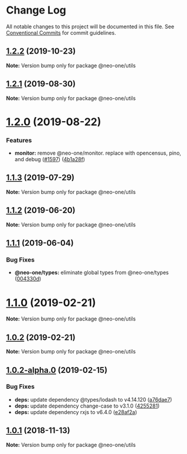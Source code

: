 # Change Log

All notable changes to this project will be documented in this file.
See [Conventional Commits](https://conventionalcommits.org) for commit guidelines.

## [1.2.2](https://github.com/neo-one-suite/neo-one/compare/@neo-one/utils@1.2.1...@neo-one/utils@1.2.2) (2019-10-23)

**Note:** Version bump only for package @neo-one/utils





## [1.2.1](https://github.com/neo-one-suite/neo-one/compare/@neo-one/utils@1.2.0...@neo-one/utils@1.2.1) (2019-08-30)

**Note:** Version bump only for package @neo-one/utils





# [1.2.0](https://github.com/neo-one-suite/neo-one/compare/@neo-one/utils@1.1.3...@neo-one/utils@1.2.0) (2019-08-22)


### Features

* **monitor:** remove @neo-one/monitor. replace with opencensus, pino, and debug ([#1597](https://github.com/neo-one-suite/neo-one/issues/1597)) ([4b1a28f](https://github.com/neo-one-suite/neo-one/commit/4b1a28f))





## [1.1.3](https://github.com/neo-one-suite/neo-one/compare/@neo-one/utils@1.1.2...@neo-one/utils@1.1.3) (2019-07-29)

**Note:** Version bump only for package @neo-one/utils





## [1.1.2](https://github.com/neo-one-suite/neo-one/compare/@neo-one/utils@1.1.1...@neo-one/utils@1.1.2) (2019-06-20)

**Note:** Version bump only for package @neo-one/utils





## [1.1.1](https://github.com/neo-one-suite/neo-one/compare/@neo-one/utils@1.1.0...@neo-one/utils@1.1.1) (2019-06-04)


### Bug Fixes

* **@neo-one/types:** eliminate global types from @neo-one/types ([004330d](https://github.com/neo-one-suite/neo-one/commit/004330d))





# [1.1.0](https://github.com/neo-one-suite/neo-one/compare/@neo-one/utils@1.0.2...@neo-one/utils@1.1.0) (2019-02-21)

**Note:** Version bump only for package @neo-one/utils





## [1.0.2](https://github.com/neo-one-suite/neo-one/compare/@neo-one/utils@1.0.2-alpha.0...@neo-one/utils@1.0.2) (2019-02-21)

**Note:** Version bump only for package @neo-one/utils





## [1.0.2-alpha.0](https://github.com/neo-one-suite/neo-one/compare/@neo-one/utils@1.0.1...@neo-one/utils@1.0.2-alpha.0) (2019-02-15)


### Bug Fixes

* **deps:** update dependency @types/lodash to v4.14.120 ([a76dae7](https://github.com/neo-one-suite/neo-one/commit/a76dae7))
* **deps:** update dependency change-case to v3.1.0 ([4255281](https://github.com/neo-one-suite/neo-one/commit/4255281))
* **deps:** update dependency rxjs to v6.4.0 ([e28af2a](https://github.com/neo-one-suite/neo-one/commit/e28af2a))





## [1.0.1](https://github.com/neo-one-suite/neo-one/compare/@neo-one/utils@1.0.0...@neo-one/utils@1.0.1) (2018-11-13)

**Note:** Version bump only for package @neo-one/utils
